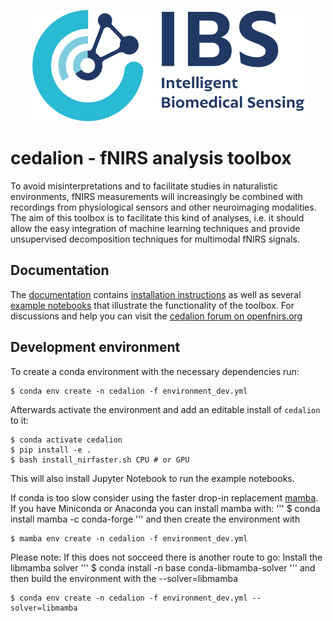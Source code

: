 <p align="center">
    <img src="docs/img/IBS_clr_small.png" />
</p>

# cedalion - fNIRS analysis toolbox

To avoid misinterpretations and to facilitate studies in naturalistic environments, fNIRS measurements will increasingly be combined with recordings from physiological sensors and other neuroimaging modalities.
The aim of this toolbox is to facilitate this kind of analyses, i.e. it should allow the easy integration of machine learning techniques and provide unsupervised decomposition techniques for
multimodal fNIRS signals.

## Documentation

The [documentation](https://doc.ibs.tu-berlin.de/cedalion/doc/dev) contains
[installation instructions](https://doc.ibs.tu-berlin.de/cedalion/doc/dev/getting_started/installation.html) as
well as several [example notebooks](https://doc.ibs.tu-berlin.de/cedalion/doc/dev/examples/index.html)
that illustrate the functionality of the toolbox.
For discussions and help you can visit the [cedalion forum on openfnirs.org](https://openfnirs.org/community/cedalion/)

## Development environment

To create a conda environment with the necessary dependencies run:

```
$ conda env create -n cedalion -f environment_dev.yml
```

Afterwards activate the environment and add an editable install of `cedalion` to it:
```
$ conda activate cedalion
$ pip install -e .
$ bash install_nirfaster.sh CPU # or GPU
```

This will also install Jupyter Notebook to run the example notebooks.

If conda is too slow consider using the faster drop-in replacement [mamba](https://mamba.readthedocs.io/en/latest/).
If you have Miniconda or Anaconda you can install mamba with:
'''
$ conda install mamba -c conda-forge
'''
and then create the environment with
```
$ mamba env create -n cedalion -f environment_dev.yml
```
Please note: If this does not socceed there is another route to go:
Install the libmamba solver
'''
$ conda install -n base conda-libmamba-solver
'''
and then build the environment with the --solver=libmamba
```
$ conda env create -n cedalion -f environment_dev.yml --solver=libmamba
```
